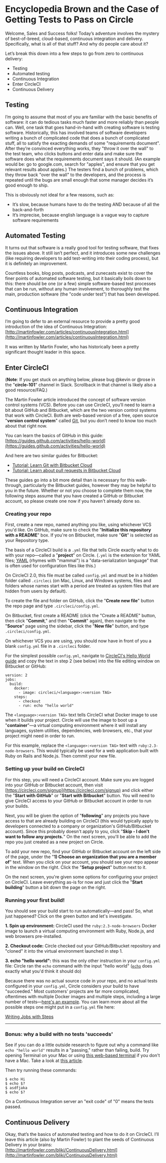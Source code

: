 # Encyclopedia Brown and the Case of Getting Tests to Pass on Circle

Welcome, Sales and Success folks! Today’s adventure involves the mystery of best-of-breed, cloud-based, continuous integration and delivery. Specifically, what is all of that stuff? And why do people care about it?

Let’s break this down into a few steps to go from zero to continuous delivery:

* Testing
* Automated testing
* Continuous Integration
* Enter CircleCI
* Continuous Delivery

## Testing

I’m going to assume that most of you are familiar with the basic benefits of software: it can do tedious tasks much faster and more reliably than people can. Well, one task that goes hand-in-hand with creating software is testing software. Historically, this has involved teams of software developers writing a bunch of complicated code that does a bunch of complicated stuff, all to satisfy the exacting demands of some "requirements document". After they’re convinced everything works, they "throw it over the wall" to the test team, who clicks buttons and enter data and make sure the software does what the requirements document says it should. (An example would be: go to google.com, search for "apples", and ensure that you get relevant results about apples.) The testers find a bunch of problems, which they throw back "over the wall" to the developers, and the process is repeated until the bugs are small enough that some manager decides it’s good enough to ship.

This is obviously not ideal for a few reasons, such as:

* It’s slow, because humans have to do the testing AND because of all the back-and-forth
* It’s imprecise, because english language is a vague way to capture software requirements

## Automated Testing

It turns out that software is a really good tool for testing software, that fixes the issues above. It still isn’t perfect, and it introduces some new challenges (like requiring developers to add test-writing into their coding process), but it is definitely an improvement.

Countless books, blog posts, podcasts, and zunecasts exist to cover the finer points of automated software testing, but it basically boils down to this: there should be one (or a few) simple software-based test processes that can be run, without any human involvement, to thoroughly test the main, production software (the "code under test") that has been developed.

## Continuous Integration

I’m going to defer to an external resource to provide a pretty good introduction of the idea of Continuous Integration: [http://martinfowler.com/articles/continuousIntegration.html](http://martinfowler.com/articles/continuousIntegration.html)

It was written by Martin Fowler, who has historically been a pretty significant thought leader in this space.

## Enter CircleCI

(**Note**: If you get stuck on anything below, please bug @kevin or @rose in the "**circle-101**" channel in Slack. Scrollback in that channel is likely also a good resource/FAQ.)

The Martin Fowler article introduced the concept of software version control systems (VCS). Before you can use CircleCI, you’ll need to learn a bit about GitHub and Bitbucket, which are the two version control systems that work with CircleCI. Both are web-based version of a free, open source "**version control system**" called [Git](https://en.wikipedia.org/wiki/Git), but you don’t need to know too much about that right now.

You can learn the basics of GitHub in this guide: [https://guides.github.com/activities/hello-world](https://guides.github.com/activities/hello-world)

And here are two similar guides for Bitbucket:

- [Tutorial: Learn Git with Bitbucket Cloud](https://confluence.atlassian.com/bitbucket/tutorial-learn-git-with-bitbucket-cloud-759857287.html)
- [Tutorial: Learn about pull requests in Bitbucket Cloud](https://confluence.atlassian.com/bitbucket/tutorial-learn-about-pull-requests-in-bitbucket-cloud-774243385.html)

These guides go into a bit more detail than is necessary for this walk-through, particularly the Bitbucket guides, however they may be helpful to you in the future. Whether or not you choose to complete them now, the following steps assume that you have created a GitHub or Bitbucket account, so please create one now if you haven't already done so.

### Creating your repo

First, create a new repo, named anything you like, using whichever VCS you'd like. On GitHub, make sure to check the "**Initialize this repository with a README**" box. If you're on Bitbucket, make sure "**Git**" is selected as your Repository type.

The basis of a CircleCI build is a `.yml` file that tells Circle exactly what to do with your repo—called a "**project**" on Circle. (`.yml` is the extension for YAML files; [YAML](https://en.wikipedia.org/wiki/YAML) (rhymes with "mammal") is a "data-serialization language" that is often used for configuration files like this.)

On CircleCI 2.0, this file must be called `config.yml` and must be in a hidden folder called `.circleci` (on Mac, Linux, and Windows systems, files and folders whose names start with a period are treated as system files that are hidden from users by default).

To create the file and folder on GitHub, click the "**Create new file**" button the repo page and type `.circleci/config.yml`.

On Bitbucket, first create a README (click the "Create a README" button, then click "**Commit**," and then "**Commit**" again), then navigate to the "**Source**" page using the sidebar, click the "**New file**" button, and type `.circleci/config.yml`.

On whichever VCS you are using, you should now have in front of you a blank `config.yml` file in a `.circleci` folder.

For the simplest possible `config.yml`, navigate to [CircleCI's Hello World guide](https://circleci.com/docs/2.0/hello-world) and copy the text in step 2 (see below) into the file editing window on Bitbucket or GitHub:

```
version: 2
jobs:
  build:
    docker:
      - image: circleci/<language>:<version TAG>
    steps:
      - checkout
      - run: echo "hello world"
```

The `<language>:<version TAG>` text tells CircleCI what Docker image to use when it builds your project. Circle will use the image to boot up a "**container**"—a virtual computing environment where it will install any languages, system utilities, dependencies, web browsers, etc., that your project might need in order to run.

For this example, replace the `<language>:<version TAG>` text with `ruby:2.3-node-browsers`. This would typically be used for a web application built with Ruby on Rails and Node.js. Then commit your new file.

### Setting up your build on CircleCI

For this step, you will need a CircleCI account. Make sure you are logged into your GitHub or Bitbucket account, then visit [https://circleci.com/signup](https://circleci.com/signup) and click either the "**Start with GitHub**" or "**Start with Bitbucket**" button. You will need to give CircleCI access to your GitHub or Bitbucket account in order to run your builds.

Next, you will be given the option of "**following**" any projects you have access to that are already building on CircleCI (this would typically apply to developers connected to a company or organization's GitHub/Bitbucket account). Since this probably doesn't apply to you, click "**Skip - I don't want to follow any projects.**" On the next screen, you'll be able to add the repo you just created as a new project on Circle.

To add your new repo, find your GitHub or Bitbucket account on the left side of the page, under the "**1) Choose an organization that you are a member of**" text. When you click on your account, you should see your repo appear in the window on the right. Click the "**Setup project**" button next to it.

On the next screen, you're given some options for configuring your project on CircleCI. Leave everything as-is for now and just click the "**Start building**" button a bit down the page on the right.

### Running your first build!

You should see your build start to run automatically—and pass! So, what just happened? Click on the green button and let's investigate.

**1. Spin up environment:** CircleCI used the `ruby:2.3-node-browsers` Docker image to launch a virtual computing environment with Ruby, Node.js, and web browsers pre-installed.

**2. Checkout code:** Circle checked out your GitHub/Bitbucket repository and "cloned" it into the virtual environment launched in step 1.

**3. echo "hello world":** this was the only other instruction in your `config.yml` file: Circle ran the `echo` command with the input "hello world" ([`echo`](https://linux.die.net/man/1/echo) does exactly what you'd think it should do)

Because there was no actual source code in your repo, and no actual tests configured in your `config.yml`, Circle considers your build to have "succeeded." Most customers' projects are far more complicated, oftentimes with multiple Docker images and multiple steps, including a large number of tests—[here's an example](https://circleci.com/docs/2.0/configuration-reference/#full-example). You can learn more about all the possible steps one might put in a `config.yml` file here:

[Writing Jobs with Steps](https://circleci.com/docs/2.0/configuration-reference)

--------------------


### Bonus: why a build with no tests 'succeeds'

See if you can do a little outside research to figure out why a command like `echo "hello world"` results in a "passing," rather than failing, build. Try opening Terminal on your Mac or using [this web-based terminal](https://www.tutorialspoint.com/unix_terminal_online.php) if you don't have a Mac. Take a look at [this article](http://stackoverflow.com/questions/6834487/what-is-the-variable-in-shell-scripting). 

Then try running these commands:

```
$ echo Hi
$ echo $?
$ asdfjaka
$ echo $?
```

On a Continuous Integration server an "exit code" of "0" means the tests passed.

## Continuous Delivery

Okay, that’s the basics of automated testing and how to do it on CircleCI. I’ll leave this article (also by Martin Fowler) to plant the seeds of Continuous Delivery in your brains: [http://martinfowler.com/bliki/ContinuousDelivery.html](http://martinfowler.com/bliki/ContinuousDelivery.html)
